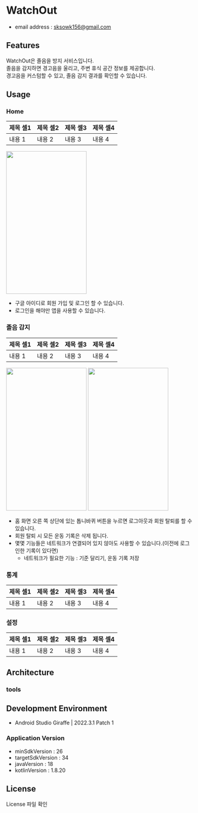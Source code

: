 # WatchOut
- email address : sksowk156@gmail.com <br />

## Features
WatchOut은 졸음을 방지 서비스입니다.<br />
졸음을 감지하면 경고음을 울리고, 주변 휴식 공간 정보를 제공합니다.<br />
경고음을 커스텀할 수 있고, 졸음 감지 결과를 확인할 수 있습니다.<br />

## Usage
### Home
|제목 셀1|제목 셀2|제목 셀3|제목 셀4|
|---|---|---|---|
|내용 1|내용 2|내용 3|내용 4|

<img src="https://github.com/sksowk156/Hellth/assets/110645858/f1aad50a-39e9-4b96-bd3d-87293f840df0" width="216" height="384"/><br />

+ 구글 아이디로 회원 가입 및 로그인 할 수 있습니다.<br />
+ 로그인을 해야만 앱을 사용할 수 있습니다.<br />

### 졸음 감지
|제목 셀1|제목 셀2|제목 셀3|제목 셀4|
|---|---|---|---|
|내용 1|내용 2|내용 3|내용 4|

<img src="https://github.com/sksowk156/Hellth/assets/110645858/a818e82b-6d74-4121-bc00-2ffa42be43ab" width="216" height="384"/>
<img src="https://github.com/sksowk156/Hellth/assets/110645858/05bc494c-73f8-421d-83f0-9909cbd42837" width="216" height="384"/><br />

+ 홈 화면 오른 쪽 상단에 있는 톱니바퀴 버튼을 누르면 로그아웃과 회원 탈퇴를 할 수 있습니다.<br />
+ 회원 탈퇴 시 모든 운동 기록은 삭제 됩니다.<br />
+ 몇몇 기능들은 네트워크가 연결되어 있지 않아도 사용할 수 있습니다.(이전에 로그인한 기록이 있다면)<br />
   + 네트워크가 필요한 기능 : 기준 달리기, 운동 기록 저장<br />
   
### 통계
|제목 셀1|제목 셀2|제목 셀3|제목 셀4|
|---|---|---|---|
|내용 1|내용 2|내용 3|내용 4|


### 설정
|제목 셀1|제목 셀2|제목 셀3|제목 셀4|
|---|---|---|---|
|내용 1|내용 2|내용 3|내용 4|

## Architecture

### tools

## Development Environment
- Android Studio Giraffe | 2022.3.1 Patch 1

### Application Version
- minSdkVersion : 26
- targetSdkVersion : 34
- javaVersion : 18
- kotlinVersion : 1.8.20

## License
License 파일 확인
